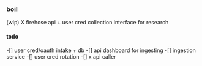 ### boil

(wip) X firehose api + user cred collection interface for research

#### todo
-[] user cred/oauth intake + db
-[] api dashboard for ingesting
-[] ingestion service
  -[] user cred rotation
  -[] x api caller